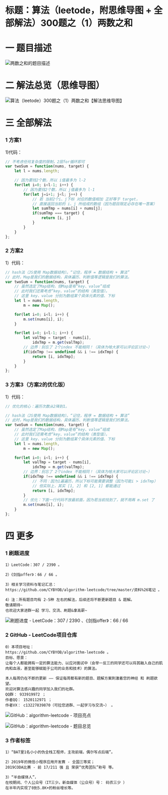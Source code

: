# 标题：算法（leetode，附思维导图 + 全部解法）300题之（1）两数之和

# 一 题目描述
![两数之和的题目描述](https://cdn.jsdelivr.net/gh/CYBYOB/img/2021-5-9/1620527340333-image.png)

# 二 解法总览（思维导图）

![算法（leetode）300题之（1）两数之和【解法思维导图】](https://files.mdnice.com/user/6999/33b3825c-b514-4752-acde-ec4891305ce5.png)

# 三 全部解法
### 1 方案1
1)代码：
```js
// 不考虑任何复杂度的限制，2层for循环即可
var twoSum = function(nums, target) {
    let l = nums.length;

    // 因为要找2个数，所以 i值最多为 l-2
    for(let i=0; i<l-1; i++) {
        // 因为要找2个数，所以 j值最多为 l-1
        for(let j=i+1; j<l; j++) {
            // 若 当前2个i、j下标 对应的数值相加 正好等于 target，
            // 直接返回当前的 i、j 所组成的数组（因为题目限定必存在唯一答案）
            let sumTmp = nums[i] + nums[j];
            if(sumTmp === target) {
                return [i, j]
            }
        }
    }
};
```

### 2 方案2
1）代码：
```js
// hash法（JS使用 Map数据结构）。“记住，程序 = 数据结构 + 算法”
// 此时，Map是我们的数据结构，具体遍历、判断值等逻辑是我们的算法。
var twoSum = function(nums, target) {
    // 虽然选定了Map结构，但Map是有“key、value”组成
    // 此时我们还需考虑“key、value”的结构（类型值）。
    // 这里 key、value 分别为数组某个具体元素的值、下标
    let l = nums.length,
        m = new Map();

    for(let i=0; i<l; i++) {
        m.set(nums[i], i);
    }

    for(let i=0; i<l-1; i++) {
        let valTmp = target - nums[i],
            idxTmp = m.get(valTmp);
        // 边界：别忘了 2个index 不能相同！（具体为啥大家可以评论区讨论~）
        if(idxTmp !== undefined && i !== idxTmp) {
            return [i, idxTmp];
        }
    }
};
```

### 3 方案3（方案2的优化版）
1）代码：
```js
// 优化的核心：遍历次数从2降到1。

// hash法（JS使用 Map数据结构）。“记住，程序 = 数据结构 + 算法”
// 此时，Map是我们的数据结构，具体遍历、判断值等逻辑是我们的算法。
var twoSum = function(nums, target) {
    // 虽然选定了Map结构，但Map是有“key、value”组成
    // 此时我们还需考虑“key、value”的结构（类型值）。
    // 这里 key、value 分别为数组某个具体元素的值、下标
    let l = nums.length,
        m = new Map();

    for(let i=0; i<l; i++) {
        let valTmp = target - nums[i],
            idxTmp = m.get(valTmp);
        // 边界：别忘了 2个index 不能相同！（具体为啥大家可以评论区讨论~）
        if(idxTmp !== undefined && i !== idxTmp) {
            // 不同：因为1遍遍历，所以下标可能需要调整（因为可能i > idxTmp）
            // 但实际上，其实 [1, 2] 和 [2, 1] 都能通过
            return [i, idxTmp];
        }
        // 优化：下面一行代码不放最前面，因为若当前找到了，就不用再 m.set 了
        m.set(nums[i], i);
    }
};
```

# 四 更多
### 1 刷题进度
```
1）LeetCode：307 / 2390 。

2）《剑指offer》：66 / 66 。

3）相关学习资料与笔记汇总： 
https://github.com/CYBYOB/algorithm-leetcode/tree/master/资料%26笔记 。

4）注：所有题目均有 2-5种 左右的解法，后续还将不断更新题目 & 题解。
敬请期待~
也欢迎大家进群一起 学习、交流、刷题&拿高薪~
```

![刷题进度 - LeetCode：307 / 2390 、《剑指offer》：66 / 66 ](https://files.mdnice.com/user/6999/09201cae-28f0-4062-8a07-03d027f4fc0c.png)

### 2 GitHub - LeetCode项目仓库
```
0）本项目地址： 
https://github.com/CYBYOB/algorithm-leetcode 。
目标、愿景：
让每个人都能拥有一定的算法能力、以应对面试中（会举一反三的同学还可以将其融入自己的肌肉和血液，甚至能够赋能于公司的业务和技术）的算法。

本人每周仍在不断的更新 —— 保证每周都有新的题目、题解方案刺激着您的神经 和 刷题欲望。
欢迎对算法感兴趣的同学加入我们的社群。
QQ群： 933919972 ；
作者QQ： 1520112971 ；
作者VX： c13227839870（可拉您进群、一起学习与交流~） 。
```

![GitHub：algorithm-leetcode - 项目亮点](https://files.mdnice.com/user/6999/772fafdd-76ab-4e0c-a1f9-34e65ac63fad.png)

![GitHub：algorithm-leetcode - 题目总览](https://files.mdnice.com/user/6999/7b92db4c-d5d3-4558-8003-284d3e24b86b.png)

### 3 作者标签
```
1）“BAT里1名小小的伪全栈工程师，主攻前端，偶尔写点后端”。

2）2019年的微信小程序应用开发赛 - 全国三等奖；
2019CODA比赛 - 前 17/211 强 且 荣获“优秀团队”称号 等。

3）“半自媒体人”，
在校期间、个人公众号（IT三少。新自媒体（公众号）号： 码农三少 ）
在半年内实现了0到5.8K+的粉丝增长等。
```